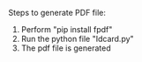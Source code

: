 Steps to generate PDF file:

1. Perform "pip install fpdf" 
2. Run the python file "Idcard.py"
3. The pdf file is generated